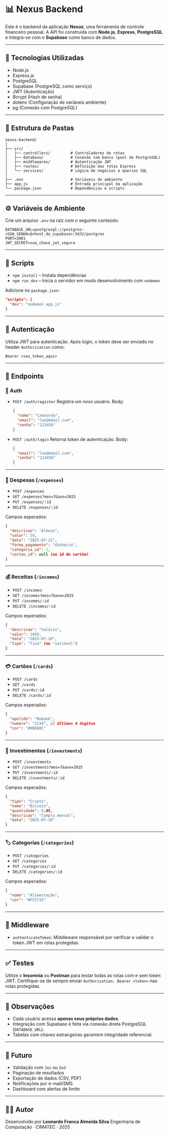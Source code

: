 # 📊 Nexus Backend

Este é o backend da aplicação **Nexus**, uma ferramenta de controle financeiro pessoal. A API foi construída com **Node.js**, **Express**, **PostgreSQL** e integra-se com o **Supabase** como banco de dados.

---

## 🚀 Tecnologias Utilizadas

- Node.js
- Express.js
- PostgreSQL
- Supabase (PostgreSQL como serviço)
- JWT (Autenticação)
- Bcrypt (Hash de senha)
- dotenv (Configuração de variáveis ambiente)
- pg (Conexão com PostgreSQL)

---

## 📂 Estrutura de Pastas

```
nexus-backend/
│
├── src/
│   ├── controllers/         # Controladores de rotas
│   ├── database/            # Conexão com banco (pool do PostgreSQL)
│   ├── middlewares/         # Autenticação JWT
│   ├── routes/              # Definição das rotas Express
│   └── services/            # Lógica de negócios e queries SQL
│
├── .env                     # Variáveis de ambiente
├── app.js                   # Entrada principal da aplicação
└── package.json             # Dependências e scripts

```

---

## ⚙️ Variáveis de Ambiente

Crie um arquivo `.env` na raiz com o seguinte conteúdo:

```
DATABASE_URL=postgresql://postgres:<SUA_SENHA>@<host_do_supabase>:5432/postgres
PORT=3001
JWT_SECRET=sua_chave_jwt_segura

````

---

## 🧪 Scripts

- `npm install` – Instala dependências
- `npm run dev` – Inicia o servidor em modo desenvolvimento com `nodemon`

Adicione no `package.json`:

```json
"scripts": {
  "dev": "nodemon app.js"
}
````

---

## 🔐 Autenticação

Utiliza JWT para autenticação. Após login, o token deve ser enviado no header `Authorization` como:

```
Bearer <seu_token_aqui>
```

---

## 📌 Endpoints

### 🔑 Auth

* `POST /auth/register`
  Registra um novo usuário.
  Body:

  ```json
  {
    "nome": "Leonardo",
    "email": "leo@email.com",
    "senha": "123456"
  }
  ```

* `POST /auth/login`
  Retorna token de autenticação.
  Body:

  ```json
  {
    "email": "leo@email.com",
    "senha": "123456"
  }
  ```

---

### 💸 Despesas (`/expenses`)

* `POST /expenses`
* `GET /expenses?mes=7&ano=2025`
* `PUT /expenses/:id`
* `DELETE /expenses/:id`

Campos esperados:

```json
{
  "descricao": "Almoço",
  "valor": 50,
  "data": "2025-07-22",
  "forma_pagamento": "dinheiro",
  "categoria_id": 1,
  "cartao_id": null (ou id de cartão)
}
```

---

### 💰 Receitas (`/incomes`)

* `POST /incomes`
* `GET /incomes?mes=7&ano=2025`
* `PUT /incomes/:id`
* `DELETE /incomes/:id`

Campos esperados:

```json
{
  "descricao": "Salário",
  "valor": 3000,
  "data": "2025-07-20",
  "tipo": "fixa" (ou "variável")
}
```

---

### 💳 Cartões (`/cards`)

* `POST /cards`
* `GET /cards`
* `PUT /cards/:id`
* `DELETE /cards/:id`

Campos esperados:

```json
{
  "apelido": "Nubank",
  "numero": "1234", // últimos 4 dígitos
  "cor": "#9BD60C"
}
```

---

### 🏦 Investimentos (`/investments`)

* `POST /investments`
* `GET /investments?mes=7&ano=2025`
* `PUT /investments/:id`
* `DELETE /investments/:id`

Campos esperados:

```json
{
  "tipo": "Cripto",
  "nome": "Bitcoin",
  "quantidade": 0.05,
  "descricao": "Compra mensal",
  "data": "2025-07-10"
}
```

---

### 🏷️ Categorias (`/categories`)

* `POST /categories`
* `GET /categories`
* `PUT /categories/:id`
* `DELETE /categories/:id`

Campos esperados:

```json
{
  "nome": "Alimentação",
  "cor": "#FF5733"
}
```

---

## 🔐 Middleware

* `authenticateToken`: Middleware responsável por verificar e validar o token JWT em rotas protegidas.

---

## ✅ Testes

Utilize o **Insomnia** ou **Postman** para testar todas as rotas com e sem token JWT.
Certifique-se de sempre enviar `Authorization: Bearer <token>` nas rotas protegidas.

---

## 🧠 Observações

* Cada usuário acessa **apenas seus próprios dados**.
* Integração com Supabase é feita via conexão direta PostgreSQL (`DATABASE_URL`).
* Tabelas com chaves estrangeiras garantem integridade referencial.

---

## 📅 Futuro

* Validação com `Joi` ou `Zod`
* Paginação de resultados
* Exportação de dados (CSV, PDF)
* Notificações por e-mail/SMS
* Dashboard com alertas de limite

---

## 👨‍💻 Autor

Desenvolvido por **Leonardo Franca Almeida Silva**
Engenharia de Computação · CIMATEC · 2025


